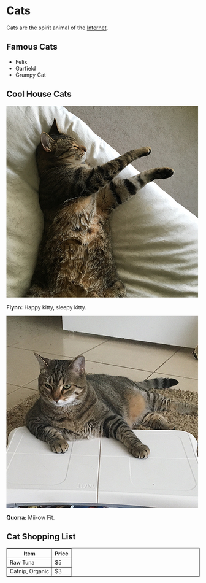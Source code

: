 <!DOCTYPE html>
<html lang="en">
  <head>
    <meta charset="UTF-8" />
    <title>Cats!</title>
  </head>

  <body>
  
   <h1>Cats</h1>
    <p>Cats are the spirit animal of the <a href="https://www.w3.org/">Internet</a>.</p>

   <h2>Famous Cats</h2>

   <ul>
      <li>Felix</li>
      <li>Garfield</li>
      <li>Grumpy Cat</li>
    </ul>

   <h2>Cool House Cats</h2>
    <img src="flynn.jpg" alt="Flynn the cat." />
    <p><strong>Flynn:</strong> Happy kitty, sleepy kitty.</p>

   <img src="quorra.jpg" alt="Quorra the cat." />
    <p><strong>Quorra:</strong> Mii-ow Fit.</p>


   <h2>Cat Shopping List</h2>

   <table border="1">
      <tr>
        <th>Item</th>
        <th>Price</th>
      </tr>
      <tr>
        <td>Raw Tuna</td>
        <td>$5</td>
      </tr>
      <tr>
        <td>Catnip, Organic</td>
        <td>$3</td>
      </tr>
    </table>
  </body>
</html>
